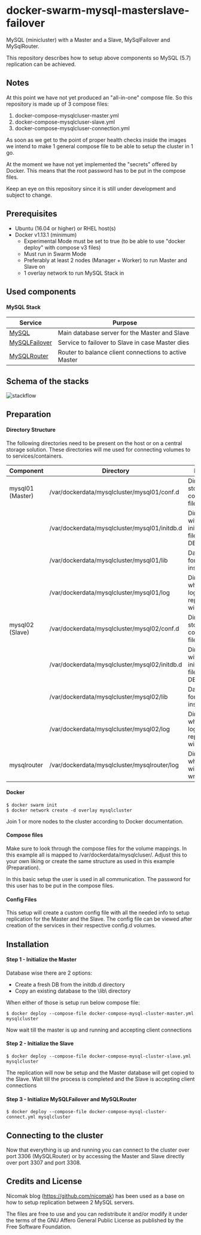 # docker-swarm-mysql-masterslave-failover

MySQL (minicluster) with a Master and a Slave, MySqlFailover and MySqlRouter.

This repository describes how to setup above components so MySQL (5.7) replication can be achieved.

## Notes

At this point we have not yet produced an "all-in-one" compose file. So this repository is made up of 3 compose files:

1. docker-compose-mysqlcluser-master.yml
2. docker-compose-mysqlcluser-slave.yml
3. docker-compose-mysqlcluser-connection.yml

As soon as we get to the point of proper health checks inside the images we intend to make 1 general compose file to be able to setup the cluster in 1 go.

At the moment we have not yet implemented the "secrets" offered by Docker. This means that the root password has to be put in the compose files.

Keep an eye on this repository since it is still under development and subject to change.

## Prerequisites

- Ubuntu (16.04 or higher) or RHEL host(s)
- Docker v1.13.1 (minimum)
    - Experimental Mode must be set to true (to be able to use "docker deploy" with compose v3 files)
    - Must run in Swarm Mode
    - Preferably at least 2 nodes (Manager + Worker) to run Master and Slave on
    - 1 overlay network to run MySQL Stack in  

## Used components

#### MySQL Stack

| Service | Purpose |
| ------ | ----- |
| [MySQL](https://hub.docker.com/r/voogd/mysql_repl/) | Main database server for the Master and Slave |
| [MySQLFailover](https://hub.docker.com/r/voogd/mysqlfailover/) | Service to failover to Slave in case Master dies  |
| [MySQLRouter](https://hub.docker.com/r/voogd/mysqlrouter/) | Router to balance client connections to active Master |


## Schema of the stacks
![stackflow](https://raw.githubusercontent.com/robinong79/docker-swarm-mysql-masterslave-failover/master/MySQL_Failover_Stack.png "Monitoring Logging Stack")

## Preparation

#### Directory Structure
The following directories need to be present on the host or on a central storage solution.
These directories will me used for connecting volumes to to services/containers.

| Component | Directory | Remarks |
| ----- | ----- | ----- | 
| mysql01 (Master) | /var/dockerdata/mysqlcluster/mysql01/conf.d | Directory for storing configuration files|
|  | /var/dockerdata/mysqlcluster/mysql01/initdb.d | Directory with sql initialisation files for fresh DB|
|  | /var/dockerdata/mysqlcluster/mysql01/lib | Data storage for MySQL instance|
|  | /var/dockerdata/mysqlcluster/mysql01/log | Directory where bin-log files for replication will be stored |
| mysql02 (Slave) | /var/dockerdata/mysqlcluster/mysql02/conf.d | Directory for storing configuration files|
|  | /var/dockerdata/mysqlcluster/mysql02/initdb.d | Directory with sql initialisation files for fresh DB|
|  | /var/dockerdata/mysqlcluster/mysql02/lib | Data storage for MySQL instance|
|  | /var/dockerdata/mysqlcluster/mysql02/log | Directory where bin-log files for replication will be stored |
| mysqlrouter | /var/dockerdata/mysqlcluster/mysqlrouter/log | Directory where log will be written|

#### Docker

```
$ docker swarm init
$ docker network create -d overlay mysqlcluster
```

Join 1 or more nodes to the cluster according to Docker documentation.

#### Compose files

Make sure to look through the compose files for the volume mappings.
In this example all is mapped to /var/dockerdata/mysqlcluser/<directories>. Adjust this to your own liking or create the same structure as used in this example (Preparation).

In this basic setup the <root> user is used in all communication. The password for this user has to be put in the compose files.

#### Config Files

This setup will create a custom config file with all the needed info to setup replication for the Master and the Slave.
The config file can be viewed after creation of the services in their respective config.d volumes.

## Installation

#### Step 1 - Initialize the Master

Database wise there are 2 options:
 - Create a fresh DB from the initdb.d directory
 - Copy an existing database to the \lib\ directory

When either of those is setup run below compose file:

```
$ docker deploy --compose-file docker-compose-mysql-cluster-master.yml mysqlcluster
```

Now wait till the master is up and running and accepting client connections

#### Step 2 - Initialize the Slave

```
$ docker deploy --compose-file docker-compose-mysql-cluster-slave.yml mysqlcluster
```

The replication will now be setup and the Master database will get copied to the Slave.
Wait till the process is completed and the Slave is accepting client connections

#### Step 3 - Initialize MySQLFailover and MySQLRouter

```
$ docker deploy --compose-file docker-compose-mysql-cluster-connect.yml mysqlcluster
```

## Connecting to the cluster

Now that everything is up and running you can connect to the cluster over port 3306 (MySQLRouter) or by accessing the Master and Slave directly over port 3307 and port 3308.

## Credits and License

Nicomak blog (https://github.com/nicomak) has been used as a base on how to setup replication between 2 MySQL servers.

The files are free to use and you can redistribute it and/or modify it under the terms of the GNU Affero General Public License as published by the Free Software Foundation.